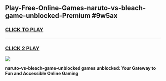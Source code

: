 
## Play-Free-Online-Games-naruto-vs-bleach-game-unblocked-Premium #9w5ax
<h3>
<a href="https://premium.freeplayer.one?title=naruto-vs-bleach-game-unblocked&ref=8M">CLICK TO PLAY</a></h3>
<hr>

<h3>
<a href="https://premium.freeplayer.one?title=naruto-vs-bleach-game-unblocked&ref=8M">CLICK 2 PLAY</a>
  
</h3>

<a href="https://premium.freeplayer.one?title=naruto-vs-bleach-game-unblocked&ref=8M"><img src="https://clearcache.store/games.png"></a>


**naruto-vs-bleach-game-unblocked games unblocked: Your Gateway to Fun and Accessible Online Gaming**
